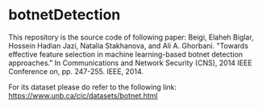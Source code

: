 # botnetDetection
This repository is the source code of following paper: 
Beigi, Elaheh Biglar, Hossein Hadian Jazi, Natalia Stakhanova, and Ali A. Ghorbani. "Towards effective feature selection in machine learning-based botnet detection approaches." In Communications and Network Security (CNS), 2014 IEEE Conference on, pp. 247-255. IEEE, 2014.

For its dataset please do refer to the following link:
https://www.unb.ca/cic/datasets/botnet.html
